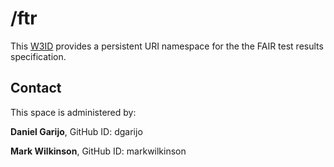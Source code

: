 

# /ftr
This [W3ID](https://w3id.org) provides a persistent URI namespace for the the FAIR test results specification.


## Contact
This space is administered by:  

**Daniel Garijo**,
GitHub ID: dgarijo

**Mark Wilkinson**,
GitHub ID: markwilkinson


